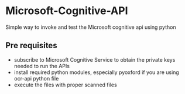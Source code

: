 # Microsoft-Cognitive-API
Simple way to invoke and test the Microsoft cognitive api using python

## Pre requisites

* subscribe to Microsoft Cognitive Service to obtain the private keys needed to run the APIs
* install required python modules, especially pyoxford if you are using ocr-api python file
* execute the files with proper scanned files
